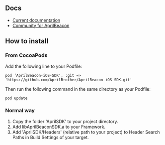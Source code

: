 
## Docs

* [Current documentation](//aprilbrother.github.io/aprilbeacon-ios-sdk/Documents/index.html)
* [Community for AprilBeacon](http://bbs.aprbrother.com)

## How to install
### From CocoaPods
Add the following line to your Podfile:

	pod ‘AprilBeacon-iOS-SDK', :git => 'https://github.com/AprilBrother/AprilBeacon-iOS-SDK.git'


Then run the following command in the same directory as your Podfile:

	pod update


### Normal way
1. Copy the folder 'AprilSDK' to your project directory.
2. Add libAprilBeaconSDK.a to your Framework.
3. Add 'AprilSDK/Headers' (relative path to your project) to Header Search Paths in Build Settings of your target.